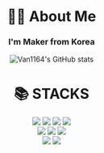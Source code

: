 <h1 align="center">👩‍💻  About Me</h3>

<h3 align="center">I'm Maker from Korea </h3> 
<!-- <h4 align="center">  📚 I'm currently learning Reactive Programming <br>  </h> -->

<div align=center>
  
![Van1164's GitHub stats](https://github-readme-stats.vercel.app/api?username=van1164&show_icons=true&theme=dracula)

</div>

<div align=center><h1>📚 STACKS</h1></div>
<div align=center> 
  <img src="https://img.shields.io/badge/java-FC4C02?style=for-the-badge&logo=jakarta&logoColor=white"> 
  <img src="https://img.shields.io/badge/python-3776AB?style=for-the-badge&logo=python&logoColor=white"> 
  <img src="https://img.shields.io/badge/kotlin-7F52FF?style=for-the-badge&logo=kotlin&logoColor=white"> 
  <img src="https://img.shields.io/badge/swift-F05138?style=for-the-badge&logo=swift&logoColor=white"> 
</div>
<div align=center> 
  <img src="https://img.shields.io/badge/spring-6DB33F?style=for-the-badge&logo=spring&logoColor=white"> 
  <img src="https://img.shields.io/badge/spring-6DB33F?style=for-the-badge&logo=spring&logoColor=white"> 
  <img src="https://img.shields.io/badge/jetpackcompose-4285F4?style=for-the-badge&logo=jetpackcompose&logoColor=white"> 
</div>

<div align=center> 
  <img src="https://img.shields.io/badge/android-34A853?style=for-the-badge&logo=android&logoColor=white"> 
  <img src="https://img.shields.io/badge/ios-000000?style=for-the-badge&logo=apple&logoColor=white"> 
</div>
